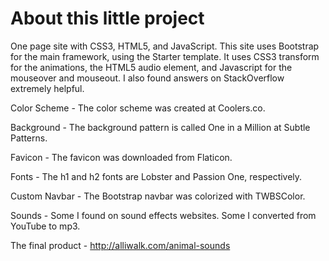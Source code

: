 # About this little project
One page site with CSS3, HTML5, and JavaScript. This site uses Bootstrap for the main framework, using the Starter template. It uses CSS3 transform for the animations, the HTML5 audio element, and Javascript for the mouseover and mouseout. I also found answers on StackOverflow extremely helpful.


Color Scheme - The color scheme was created at Coolers.co.

Background - The background pattern is called One in a Million at Subtle Patterns.

Favicon - The favicon was downloaded from Flaticon.

Fonts - The h1 and h2 fonts are Lobster and Passion One, respectively.

Custom Navbar - The Bootstrap navbar was colorized with TWBSColor.

Sounds - Some I found on sound effects websites. Some I converted from YouTube to mp3.

The final product - http://alliwalk.com/animal-sounds
